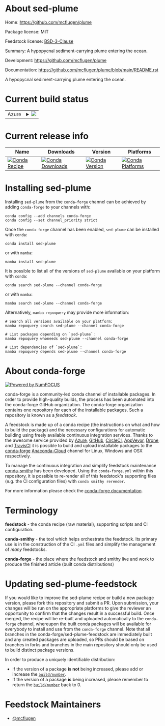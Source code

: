 About sed-plume
===============

Home: https://github.com/mcflugen/plume

Package license: MIT

Feedstock license: [BSD-3-Clause](https://github.com/conda-forge/sed-plume-feedstock/blob/main/LICENSE.txt)

Summary: A hypopycnal sediment-carrying plume entering the ocean.

Development: https://github.com/mcflugen/plume

Documentation: https://github.com/mcflugen/plume/blob/main/README.rst

A hypopycnal sediment-carrying plume entering the ocean.


Current build status
====================


<table>
    
  <tr>
    <td>Azure</td>
    <td>
      <details>
        <summary>
          <a href="https://dev.azure.com/conda-forge/feedstock-builds/_build/latest?definitionId=16986&branchName=main">
            <img src="https://dev.azure.com/conda-forge/feedstock-builds/_apis/build/status/sed-plume-feedstock?branchName=main">
          </a>
        </summary>
        <table>
          <thead><tr><th>Variant</th><th>Status</th></tr></thead>
          <tbody><tr>
              <td>linux_64_numpy1.19python3.8.____cpython</td>
              <td>
                <a href="https://dev.azure.com/conda-forge/feedstock-builds/_build/latest?definitionId=16986&branchName=main">
                  <img src="https://dev.azure.com/conda-forge/feedstock-builds/_apis/build/status/sed-plume-feedstock?branchName=main&jobName=linux&configuration=linux_64_numpy1.19python3.8.____cpython" alt="variant">
                </a>
              </td>
            </tr><tr>
              <td>linux_64_numpy1.19python3.9.____cpython</td>
              <td>
                <a href="https://dev.azure.com/conda-forge/feedstock-builds/_build/latest?definitionId=16986&branchName=main">
                  <img src="https://dev.azure.com/conda-forge/feedstock-builds/_apis/build/status/sed-plume-feedstock?branchName=main&jobName=linux&configuration=linux_64_numpy1.19python3.9.____cpython" alt="variant">
                </a>
              </td>
            </tr><tr>
              <td>linux_64_numpy1.21python3.10.____cpython</td>
              <td>
                <a href="https://dev.azure.com/conda-forge/feedstock-builds/_build/latest?definitionId=16986&branchName=main">
                  <img src="https://dev.azure.com/conda-forge/feedstock-builds/_apis/build/status/sed-plume-feedstock?branchName=main&jobName=linux&configuration=linux_64_numpy1.21python3.10.____cpython" alt="variant">
                </a>
              </td>
            </tr><tr>
              <td>osx_64_numpy1.19python3.8.____cpython</td>
              <td>
                <a href="https://dev.azure.com/conda-forge/feedstock-builds/_build/latest?definitionId=16986&branchName=main">
                  <img src="https://dev.azure.com/conda-forge/feedstock-builds/_apis/build/status/sed-plume-feedstock?branchName=main&jobName=osx&configuration=osx_64_numpy1.19python3.8.____cpython" alt="variant">
                </a>
              </td>
            </tr><tr>
              <td>osx_64_numpy1.19python3.9.____cpython</td>
              <td>
                <a href="https://dev.azure.com/conda-forge/feedstock-builds/_build/latest?definitionId=16986&branchName=main">
                  <img src="https://dev.azure.com/conda-forge/feedstock-builds/_apis/build/status/sed-plume-feedstock?branchName=main&jobName=osx&configuration=osx_64_numpy1.19python3.9.____cpython" alt="variant">
                </a>
              </td>
            </tr><tr>
              <td>osx_64_numpy1.21python3.10.____cpython</td>
              <td>
                <a href="https://dev.azure.com/conda-forge/feedstock-builds/_build/latest?definitionId=16986&branchName=main">
                  <img src="https://dev.azure.com/conda-forge/feedstock-builds/_apis/build/status/sed-plume-feedstock?branchName=main&jobName=osx&configuration=osx_64_numpy1.21python3.10.____cpython" alt="variant">
                </a>
              </td>
            </tr><tr>
              <td>win_64_numpy1.19python3.8.____cpython</td>
              <td>
                <a href="https://dev.azure.com/conda-forge/feedstock-builds/_build/latest?definitionId=16986&branchName=main">
                  <img src="https://dev.azure.com/conda-forge/feedstock-builds/_apis/build/status/sed-plume-feedstock?branchName=main&jobName=win&configuration=win_64_numpy1.19python3.8.____cpython" alt="variant">
                </a>
              </td>
            </tr><tr>
              <td>win_64_numpy1.19python3.9.____cpython</td>
              <td>
                <a href="https://dev.azure.com/conda-forge/feedstock-builds/_build/latest?definitionId=16986&branchName=main">
                  <img src="https://dev.azure.com/conda-forge/feedstock-builds/_apis/build/status/sed-plume-feedstock?branchName=main&jobName=win&configuration=win_64_numpy1.19python3.9.____cpython" alt="variant">
                </a>
              </td>
            </tr><tr>
              <td>win_64_numpy1.21python3.10.____cpython</td>
              <td>
                <a href="https://dev.azure.com/conda-forge/feedstock-builds/_build/latest?definitionId=16986&branchName=main">
                  <img src="https://dev.azure.com/conda-forge/feedstock-builds/_apis/build/status/sed-plume-feedstock?branchName=main&jobName=win&configuration=win_64_numpy1.21python3.10.____cpython" alt="variant">
                </a>
              </td>
            </tr>
          </tbody>
        </table>
      </details>
    </td>
  </tr>
</table>

Current release info
====================

| Name | Downloads | Version | Platforms |
| --- | --- | --- | --- |
| [![Conda Recipe](https://img.shields.io/badge/recipe-sed--plume-green.svg)](https://anaconda.org/conda-forge/sed-plume) | [![Conda Downloads](https://img.shields.io/conda/dn/conda-forge/sed-plume.svg)](https://anaconda.org/conda-forge/sed-plume) | [![Conda Version](https://img.shields.io/conda/vn/conda-forge/sed-plume.svg)](https://anaconda.org/conda-forge/sed-plume) | [![Conda Platforms](https://img.shields.io/conda/pn/conda-forge/sed-plume.svg)](https://anaconda.org/conda-forge/sed-plume) |

Installing sed-plume
====================

Installing `sed-plume` from the `conda-forge` channel can be achieved by adding `conda-forge` to your channels with:

```
conda config --add channels conda-forge
conda config --set channel_priority strict
```

Once the `conda-forge` channel has been enabled, `sed-plume` can be installed with `conda`:

```
conda install sed-plume
```

or with `mamba`:

```
mamba install sed-plume
```

It is possible to list all of the versions of `sed-plume` available on your platform with `conda`:

```
conda search sed-plume --channel conda-forge
```

or with `mamba`:

```
mamba search sed-plume --channel conda-forge
```

Alternatively, `mamba repoquery` may provide more information:

```
# Search all versions available on your platform:
mamba repoquery search sed-plume --channel conda-forge

# List packages depending on `sed-plume`:
mamba repoquery whoneeds sed-plume --channel conda-forge

# List dependencies of `sed-plume`:
mamba repoquery depends sed-plume --channel conda-forge
```


About conda-forge
=================

[![Powered by
NumFOCUS](https://img.shields.io/badge/powered%20by-NumFOCUS-orange.svg?style=flat&colorA=E1523D&colorB=007D8A)](https://numfocus.org)

conda-forge is a community-led conda channel of installable packages.
In order to provide high-quality builds, the process has been automated into the
conda-forge GitHub organization. The conda-forge organization contains one repository
for each of the installable packages. Such a repository is known as a *feedstock*.

A feedstock is made up of a conda recipe (the instructions on what and how to build
the package) and the necessary configurations for automatic building using freely
available continuous integration services. Thanks to the awesome service provided by
[Azure](https://azure.microsoft.com/en-us/services/devops/), [GitHub](https://github.com/),
[CircleCI](https://circleci.com/), [AppVeyor](https://www.appveyor.com/),
[Drone](https://cloud.drone.io/welcome), and [TravisCI](https://travis-ci.com/)
it is possible to build and upload installable packages to the
[conda-forge](https://anaconda.org/conda-forge) [Anaconda-Cloud](https://anaconda.org/)
channel for Linux, Windows and OSX respectively.

To manage the continuous integration and simplify feedstock maintenance
[conda-smithy](https://github.com/conda-forge/conda-smithy) has been developed.
Using the ``conda-forge.yml`` within this repository, it is possible to re-render all of
this feedstock's supporting files (e.g. the CI configuration files) with ``conda smithy rerender``.

For more information please check the [conda-forge documentation](https://conda-forge.org/docs/).

Terminology
===========

**feedstock** - the conda recipe (raw material), supporting scripts and CI configuration.

**conda-smithy** - the tool which helps orchestrate the feedstock.
                   Its primary use is in the construction of the CI ``.yml`` files
                   and simplify the management of *many* feedstocks.

**conda-forge** - the place where the feedstock and smithy live and work to
                  produce the finished article (built conda distributions)


Updating sed-plume-feedstock
============================

If you would like to improve the sed-plume recipe or build a new
package version, please fork this repository and submit a PR. Upon submission,
your changes will be run on the appropriate platforms to give the reviewer an
opportunity to confirm that the changes result in a successful build. Once
merged, the recipe will be re-built and uploaded automatically to the
`conda-forge` channel, whereupon the built conda packages will be available for
everybody to install and use from the `conda-forge` channel.
Note that all branches in the conda-forge/sed-plume-feedstock are
immediately built and any created packages are uploaded, so PRs should be based
on branches in forks and branches in the main repository should only be used to
build distinct package versions.

In order to produce a uniquely identifiable distribution:
 * If the version of a package **is not** being increased, please add or increase
   the [``build/number``](https://docs.conda.io/projects/conda-build/en/latest/resources/define-metadata.html#build-number-and-string).
 * If the version of a package **is** being increased, please remember to return
   the [``build/number``](https://docs.conda.io/projects/conda-build/en/latest/resources/define-metadata.html#build-number-and-string)
   back to 0.

Feedstock Maintainers
=====================

* [@mcflugen](https://github.com/mcflugen/)

